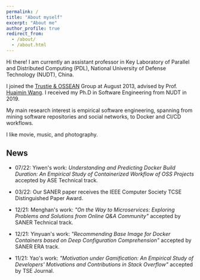 ```yaml
---
permalink: /
title: "About myself"
excerpt: "About me"
author_profile: true
redirect_from: 
  - /about/
  - /about.html
---
```


Hi there! I am currently an assistant professor in Key Laboratory of Parallel and Distributed Computing (PDL), National University of Defense Technology (NUDT), China.

I joined the [Trustie & OSSEAN](https://www.trustie.net) Group at August 2013, advised by Prof. [Huaimin Wang](https://dblp.uni-trier.de/pers/hd/w/Wang:Huaimin). I received my Ph.D in Software Engineering from NUDT in 2019. 

My main research interest is empirical software engineering, spanning from mining software repositories and social networks, to Docker and CI/CD workflows.

I like movie, music, and photography. 

## News
* 07/22: Yiwen's work: *Understanding and Predicting Docker Build Duration: An Empirical Study of Containerized Workflow of OSS Projects* accepted by ASE Technical track.

* 03/22: Our SANER paper receives the IEEE Computer Society TCSE Distinguished Paper Award.

* 12/21: Menghan's work: *"On the Way to Microservices: Exploring Problems and Solutions from Online Q&A Community"* accepted by SANER Technical track.

* 12/21: Yinyuan's work: *"Recommending Base Image for Docker Containers based on Deep Configuration Comprehension"* accepted by SANER ERA track.

* 11/21: Yao's work: *"Motivation under Gamification: An Empirical Study of Developers' Motivations and Contributions in Stack Overflow"* accepted by TSE Journal.


